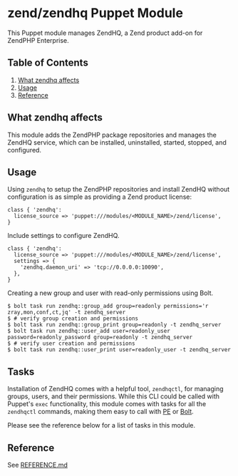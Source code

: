 # zend/zendhq Puppet Module

This Puppet module manages ZendHQ, a Zend product add-on for ZendPHP Enterprise.

## Table of Contents

1. [What zendhq affects](#what-zendhq-affects)
1. [Usage](#usage)
1. [Reference](#reference)

## What zendhq affects

This module adds the ZendPHP package repositories and manages the ZendHQ service,
which can be installed, uninstalled, started, stopped, and configured.

## Usage

Using `zendhq` to setup the ZendPHP repositories and install ZendHQ without
configuration is as simple as providing a Zend product license:

```puppet
class { 'zendhq':
  license_source => 'puppet:///modules/<MODULE_NAME>/zend/license',
}
```

Include settings to configure ZendHQ.

```puppet
class { 'zendhq':
  license_source => 'puppet:///modules/<MODULE_NAME>/zend/license',
  settings => {
    'zendhq.daemon_uri' => 'tcp://0.0.0.0:10090',
  },
}
```

Creating a new group and user with read-only permissions using Bolt.

```
$ bolt task run zendhq::group_add group=readonly permissions='r zray,mon,conf,ct,jq' -t zendhq_server
$ # verify group creation and permissions
$ bolt task run zendhq::group_print group=readonly -t zendhq_server
$ bolt task run zendhq::user_add user=readonly_user password=readonly_password group=readonly -t zendhq_server
$ # verify user creation and permissions
$ bolt task run zendhq::user_print user=readonly_user -t zendhq_server
```

## Tasks

Installation of ZendHQ comes with a helpful tool, `zendhqctl`, for managing
groups, users, and their permissions. While this CLI could be called with
Puppet's `exec` functionality, this module comes with tasks for all the
`zendhqctl` commands, making them easy to call with
[PE](https://www.puppet.com/docs/pe/latest/running_tasks_from_the_command_line.html)
or [Bolt](https://www.puppet.com/docs/bolt/latest/bolt_running_tasks).

Please see the reference below for a list of tasks in this module.

## Reference

See [REFERENCE.md](./REFERENCE.md)
